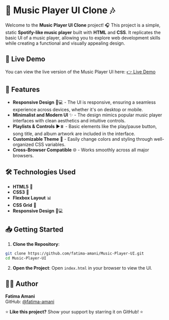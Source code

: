 # 🎵 Music Player UI Clone 🎶

Welcome to the **Music Player UI Clone** project! 🎧 This project is a simple, static **Spotify-like music player** built with **HTML** and **CSS**. It replicates the basic UI of a music player, allowing you to explore web development skills while creating a functional and visually appealing design.

## 📱 Live Demo

You can view the live version of the Music Player UI here: [👉 Live Demo](https://fatima-amani.github.io/Music-Player-UI/)

## 🚀 Features

* **Responsive Design** 📱💻 - The UI is responsive, ensuring a seamless experience across devices, whether it's on desktop or mobile.
* **Minimalist and Modern UI** ✨ - The design mimics popular music player interfaces with clean aesthetics and intuitive controls.
* **Playlists & Controls** ▶️⏸️ - Basic elements like the play/pause button, song title, and album artwork are included in the interface.
* **Customizable Theme** 🌈 - Easily change colors and styling through well-organized CSS variables.
* **Cross-Browser Compatible** 🌐 - Works smoothly across all major browsers.

## 🛠️ Technologies Used

* **HTML5** 📝
* **CSS3** 🎨
* **Flexbox Layout** 📊
* **CSS Grid** 🏢
* **Responsive Design** 📱💻

## 📥 Getting Started

1. **Clone the Repository**:

```bash
git clone https://github.com/fatima-amani/Music-Player-UI.git
cd Music-Player-UI
```

2. **Open the Project**: 
   Open `index.html` in your browser to view the UI.

## 👩‍💻 Author

**Fatima Amani**  
GitHub: [@fatima-amani](https://github.com/fatima-amani)

⭐ **Like this project?** Show your support by starring it on GitHub! ⭐

